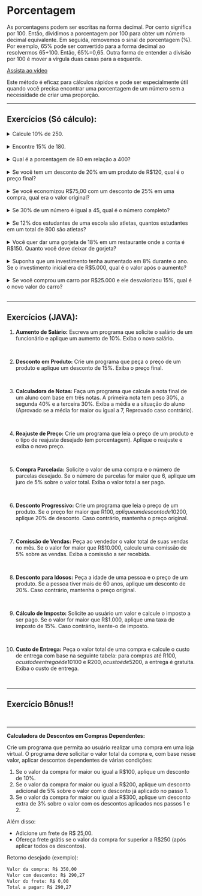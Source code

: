 # Porcentagem

As porcentagens podem ser escritas na forma decimal. Por cento significa por 100. Então, dividimos a porcentagem por 100 para obter um número decimal equivalente. Em seguida, removemos o sinal de porcentagem (%). Por exemplo, 65% pode ser convertido para a forma decimal ao resolvermos 65÷100. Então, 65%=0,65. Outra forma de entender a divisão por 100 é mover a vírgula duas casas para a esquerda.

[Assista ao vídeo](https://www.youtube.com/embed/bmAPiL7abSw?si=TDzZFuo5ST_H70eF)

Este método é eficaz para cálculos rápidos e pode ser especialmente útil quando você precisa encontrar uma porcentagem de um número sem a necessidade de criar uma proporção.

---------------------------------------------------

## Exercícios (Só cálculo):


<details>
<summary> Calcule 10% de 250.</summary>
<img src="assets/images/01.png" alt="" />
</details>
<br>
<details>
<summary>Encontre 15% de 180.</summary>
<img src="assets/images/02.png" alt="" />
</details>
<br>
<details>
<summary>Qual é a porcentagem de 80 em relação a 400?</summary>
<img src="assets/images/03.png" alt="" />
</details>
<br>
<details>
<summary>Se você tem um desconto de 20% em um produto de R$120, qual é o preço final?</summary>
<img src="assets/images/04.png" alt="" />
</details>
<br>
<details>
<summary>Se você economizou R$75,00 com um desconto de 25% em uma compra, qual era o valor original?</summary>
<img src="assets/images/05.png" alt="" />
</details>
<br>
<details>
<summary>Se 30% de um número é igual a 45, qual é o número completo?</summary>
<img src="assets/images/06.png" alt="" />
</details>
<br>
<details>
<summary>Se 12% dos estudantes de uma escola são atletas, quantos estudantes em um total de 800 são atletas?</summary>
<img src="assets/images/07.png" alt="" />
</details>
<br>
<details>
<summary>Você quer dar uma gorjeta de 18% em um restaurante onde a conta é R$150. Quanto você deve deixar de gorjeta?</summary>
<img src="assets/images/08.png" alt="" />
</details>
<br>
<details>
<summary>Suponha que um investimento tenha aumentado em 8% durante o ano. Se o investimento inicial era de R$5.000, qual é o valor após o aumento?</summary>
<img src="assets/images/09.png" alt="" />
</details>
<br>
<details>
<summary>Se você comprou um carro por R$25.000 e ele desvalorizou 15%, qual é o novo valor do carro?</summary>
<img src="assets/images/10.png" alt="" />
</details>
<br>

------------------------------------------------------------------

## Exercícios (JAVA):

1. **Aumento de Salário:**
   Escreva um programa que solicite o salário de um funcionário e aplique um aumento de 10%. Exiba o novo salário.
<br>

2. **Desconto em Produto:**
   Crie um programa que peça o preço de um produto e aplique um desconto de 15%. Exiba o preço final.
<br>

3. **Calculadora de Notas:**
   Faça um programa que calcule a nota final de um aluno com base em três notas. A primeira nota tem peso 30%, a segunda 40% e a terceira 30%. Exiba a média e a situação do aluno (Aprovado se a média for maior ou igual a 7, Reprovado caso contrário).
<br>

4. **Reajuste de Preço:**
   Crie um programa que leia o preço de um produto e o tipo de reajuste desejado (em porcentagem). Aplique o reajuste e exiba o novo preço.
<br>

5. **Compra Parcelada:**
   Solicite o valor de uma compra e o número de parcelas desejado. Se o número de parcelas for maior que 6, aplique um juro de 5% sobre o valor total. Exiba o valor total a ser pago.
<br>

6. **Desconto Progressivo:**
   Crie um programa que leia o preço de um produto. Se o preço for maior que R$100, aplique um desconto de 10%. Se for maior que R$200, aplique 20% de desconto. Caso contrário, mantenha o preço original.
<br>

7. **Comissão de Vendas:**
   Peça ao vendedor o valor total de suas vendas no mês. Se o valor for maior que R$10.000, calcule uma comissão de 5% sobre as vendas. Exiba a comissão a ser recebida.
<br>

8. **Desconto para Idosos:**
   Peça a idade de uma pessoa e o preço de um produto. Se a pessoa tiver mais de 60 anos, aplique um desconto de 20%. Caso contrário, mantenha o preço original.
<br>

9. **Cálculo de Imposto:**
   Solicite ao usuário um valor e calcule o imposto a ser pago. Se o valor for maior que R$1.000, aplique uma taxa de imposto de 15%. Caso contrário, isente-o de imposto.
<br>

10.  **Custo de Entrega:**
    Peça o valor total de uma compra e calcule o custo de entrega com base na seguinte tabela: para compras até R$100, o custo de entrega é de 10% do valor total; para compras entre R$100 e R$200, o custo é de 5% do valor total; para compras acima de R$200, a entrega é gratuita. Exiba o custo de entrega.
<br>

--------------------------------------------------------------

## Exercício Bônus!!
<div align="center" >
<img src="https://octodex.github.com/images/mona-the-rivetertocat.png" alt="" width=300 />
</div>

--------------------------------------------------------------


**Calculadora de Descontos em Compras Dependentes:**

Crie um programa que permita ao usuário realizar uma compra em uma loja virtual. O programa deve solicitar o valor total da compra e, com base nesse valor, aplicar descontos dependentes de várias condições:

1. Se o valor da compra for maior ou igual a R$100, aplique um desconto de 10%.
2. Se o valor da compra for maior ou igual a R$200, aplique um desconto adicional de 5% sobre o valor com o desconto já aplicado no passo 1.
3. Se o valor da compra for maior ou igual a R$300, aplique um desconto extra de 3% sobre o valor com os descontos aplicados nos passos 1 e 2.

Além disso:

- Adicione um frete de R$ 25,00.
- Ofereça frete grátis se o valor da compra for superior a R$250 (após aplicar todos os descontos).

Retorno desejado (exemplo):
```
Valor da compra: R$ 350,00
Valor com desconto: R$ 290,27
Valor do frete: R$ 0,00
Total a pagar: R$ 290,27 
```
